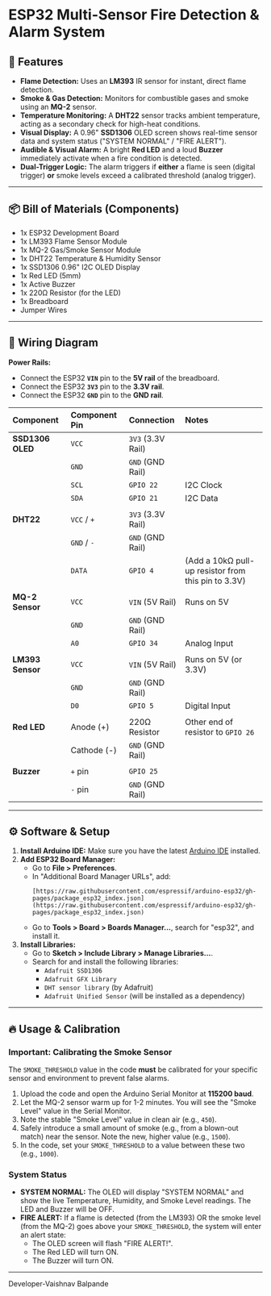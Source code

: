 # ESP32 Multi-Sensor Fire Detection & Alarm System

## 🚀 Features

* **Flame Detection:** Uses an **LM393** IR sensor for instant, direct flame detection.
* **Smoke & Gas Detection:** Monitors for combustible gases and smoke using an **MQ-2** sensor.
* **Temperature Monitoring:** A **DHT22** sensor tracks ambient temperature, acting as a secondary check for high-heat conditions.
* **Visual Display:** A 0.96" **SSD1306** OLED screen shows real-time sensor data and system status ("SYSTEM NORMAL" / "FIRE ALERT").
* **Audible & Visual Alarm:** A bright **Red LED** and a loud **Buzzer** immediately activate when a fire condition is detected.
* **Dual-Trigger Logic:** The alarm triggers if **either** a flame is seen (digital trigger) **or** smoke levels exceed a calibrated threshold (analog trigger).

---

## 📦 Bill of Materials (Components)

* 1x ESP32 Development Board
* 1x LM393 Flame Sensor Module
* 1x MQ-2 Gas/Smoke Sensor Module
* 1x DHT22 Temperature & Humidity Sensor
* 1x SSD1306 0.96" I2C OLED Display
* 1x Red LED (5mm)
* 1x Active Buzzer
* 1x 220Ω Resistor (for the LED)
* 1x Breadboard
* Jumper Wires

---

## 🔌 Wiring Diagram

**Power Rails:**
* Connect the ESP32 **`VIN`** pin to the **5V rail** of the breadboard.
* Connect the ESP32 **`3V3`** pin to the **3.3V rail**.
* Connect the ESP32 **`GND`** pin to the **GND rail**.

| Component | Component Pin | Connection | Notes |
| :--- | :--- | :--- | :--- |
| **SSD1306 OLED**| `VCC` | `3V3` (3.3V Rail) | |
| | `GND` | `GND` (GND Rail) | |
| | `SCL` | `GPIO 22` | I2C Clock |
| | `SDA` | `GPIO 21` | I2C Data |
| | | | |
| **DHT22** | `VCC` / `+` | `3V3` (3.3V Rail) | |
| | `GND` / `-` | `GND` (GND Rail) | |
| | `DATA` | `GPIO 4` | (Add a 10kΩ pull-up resistor from this pin to 3.3V) |
| | | | |
| **MQ-2 Sensor** | `VCC` | `VIN` (5V Rail) | Runs on 5V |
| | `GND` | `GND` (GND Rail) | |
| | `A0` | `GPIO 34` | Analog Input |
| | | | |
| **LM393 Sensor**| `VCC` | `VIN` (5V Rail) | Runs on 5V (or 3.3V) |
| | `GND` | `GND` (GND Rail) | |
| | `D0` | `GPIO 5` | Digital Input |
| | | | |
| **Red LED** | Anode (+) | 220Ω Resistor | Other end of resistor to `GPIO 26` |
| | Cathode (-) | `GND` (GND Rail) | |
| | | | |
| **Buzzer** | `+` pin | `GPIO 25` | |
| | `-` pin | `GND` (GND Rail) | |

---

## ⚙️ Software & Setup

1.  **Install Arduino IDE:** Make sure you have the latest [Arduino IDE](https://www.arduino.cc/en/software) installed.
2.  **Add ESP32 Board Manager:**
    * Go to **File > Preferences**.
    * In "Additional Board Manager URLs", add:
        ```
        [https://raw.githubusercontent.com/espressif/arduino-esp32/gh-pages/package_esp32_index.json](https://raw.githubusercontent.com/espressif/arduino-esp32/gh-pages/package_esp32_index.json)
        ```
    * Go to **Tools > Board > Boards Manager...**, search for "esp32", and install it.
3.  **Install Libraries:**
    * Go to **Sketch > Include Library > Manage Libraries...**.
    * Search for and install the following libraries:
        * `Adafruit SSD1306`
        * `Adafruit GFX Library`
        * `DHT sensor library` (by Adafruit)
        * `Adafruit Unified Sensor` (will be installed as a dependency)

---

## 🔥 Usage & Calibration

### **Important: Calibrating the Smoke Sensor**

The `SMOKE_THRESHOLD` value in the code **must** be calibrated for your specific sensor and environment to prevent false alarms.

1.  Upload the code and open the Arduino Serial Monitor at **115200 baud**.
2.  Let the MQ-2 sensor warm up for 1-2 minutes. You will see the "Smoke Level" value in the Serial Monitor.
3.  Note the stable "Smoke Level" value in clean air (e.g., `450`).
4.  Safely introduce a small amount of smoke (e.g., from a blown-out match) near the sensor. Note the new, higher value (e.g., `1500`).
5.  In the code, set your `SMOKE_THRESHOLD` to a value between these two (e.g., `1000`).

### System Status

* **SYSTEM NORMAL:** The OLED will display "SYSTEM NORMAL" and show the live Temperature, Humidity, and Smoke Level readings. The LED and Buzzer will be OFF.
* **FIRE ALERT:** If a flame is detected (from the LM393) OR the smoke level (from the MQ-2) goes above your `SMOKE_THRESHOLD`, the system will enter an alert state:
    * The OLED screen will flash "FIRE ALERT!".
    * The Red LED will turn ON.
    * The Buzzer will turn ON.

---
Developer-Vaishnav Balpande
